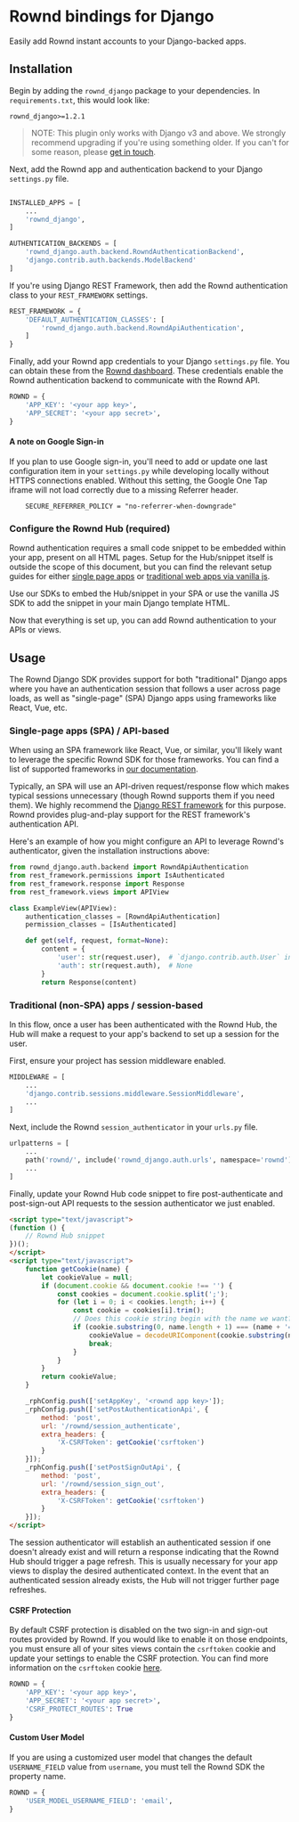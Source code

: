 # Rownd bindings for Django
Easily add Rownd instant accounts to your Django-backed apps.

## Installation

Begin by adding the `rownd_django` package to your dependencies. In `requirements.txt`, this would look like:
```
rownd_django>=1.2.1
```

> NOTE: This plugin only works with Django v3 and above. We strongly recommend upgrading if you're
> using something older. If you can't for some reason, please [get in touch](mailto:support@rownd.io?subject=Django%soSDK:%20Request%20for%20older%20version%20support).

Next, add the Rownd app and authentication backend to your Django `settings.py` file.

```python

INSTALLED_APPS = [
    ...
    'rownd_django',
]

AUTHENTICATION_BACKENDS = [
    'rownd_django.auth.backend.RowndAuthenticationBackend',
    'django.contrib.auth.backends.ModelBackend'
]
```

If you're using Django REST Framework, then add the Rownd authentication class to your `REST_FRAMEWORK` settings.

```python
REST_FRAMEWORK = {
    'DEFAULT_AUTHENTICATION_CLASSES': [
        'rownd_django.auth.backend.RowndApiAuthentication',
    ]
}
```

Finally, add your Rownd app credentials to your Django `settings.py` file. You can obtain these from the [Rownd dashboard](https://app.rownd.io).
These credentials enable the Rownd authentication backend to communicate with the Rownd API.

```python
ROWND = {
    'APP_KEY': '<your app key>',
    'APP_SECRET': '<your app secret>',
}
```

#### A note on Google Sign-in
If you plan to use Google sign-in, you'll need to add or update one last configuration item in your 
`settings.py` while developing locally without HTTPS connections enabled. Without this setting, the
Google One Tap iframe will not load correctly due to a missing Referrer header.

```
    SECURE_REFERRER_POLICY = "no-referrer-when-downgrade"
```

### Configure the Rownd Hub (required)
Rownd authentication requires a small code snippet to be embedded within your app, present on all HTML pages.
Setup for the Hub/snippet itself is outside the scope of this document, but you can find the relevant setup
guides for either [single page apps](https://docs.rownd.io/rownd/sdk-reference/web/react-next.js) 
or [traditional web apps via vanilla js](https://docs.rownd.io/rownd/sdk-reference/web/javascript-browser).

Use our SDKs to embed the Hub/snippet in your SPA or use the vanilla JS SDK to add the snippet in your main Django template HTML.

Now that everything is set up, you can add Rownd authentication to your APIs or views.

## Usage
The Rownd Django SDK provides support for both "traditional" Django apps where you have an authentication
session that follows a user across page loads, as well as "single-page" (SPA) Django apps using frameworks
like React, Vue, etc.

### Single-page apps (SPA) / API-based
When using an SPA framework like React, Vue, or similar, you'll likely want to leverage the specific Rownd SDK
for those frameworks. You can find a list of supported frameworks in [our documentation](https://docs.rownd.io/rownd/sdk-reference/web).

Typically, an SPA will use an API-driven request/response flow which makes typical sessions unnecessary (though Rownd supports them if you
need them). We highly recommend the [Django REST framework](https://www.django-rest-framework.org/) for this purpose. Rownd provides plug-and-play
support for the REST framework's authentication API.

Here's an example of how you might configure an API to leverage Rownd's authenticator, given the installation instructions above:

```python
from rownd_django.auth.backend import RowndApiAuthentication
from rest_framework.permissions import IsAuthenticated
from rest_framework.response import Response
from rest_framework.views import APIView

class ExampleView(APIView):
    authentication_classes = [RowndApiAuthentication]
    permission_classes = [IsAuthenticated]

    def get(self, request, format=None):
        content = {
            'user': str(request.user),  # `django.contrib.auth.User` instance.
            'auth': str(request.auth),  # None
        }
        return Response(content)
```

### Traditional (non-SPA) apps / session-based
In this flow, once a user has been authenticated with the Rownd Hub, the Hub will make a request to your
app's backend to set up a session for the user.

First, ensure your project has session middleware enabled.

```python
MIDDLEWARE = [
    ...
    'django.contrib.sessions.middleware.SessionMiddleware',
    ...
]
```

Next, include the Rownd `session_authenticator` in your `urls.py` file.

```python
urlpatterns = [
    ...
    path('rownd/', include('rownd_django.auth.urls', namespace='rownd')),
    ...
]
```

Finally, update your Rownd Hub code snippet to fire post-authenticate and post-sign-out API requests
 to the session authenticator we just enabled.

```html
<script type="text/javascript">
(function () {
    // Rownd Hub snippet
})();
</script>
<script type="text/javascript">
    function getCookie(name) {
        let cookieValue = null;
        if (document.cookie && document.cookie !== '') {
            const cookies = document.cookie.split(';');
            for (let i = 0; i < cookies.length; i++) {
                const cookie = cookies[i].trim();
                // Does this cookie string begin with the name we want?
                if (cookie.substring(0, name.length + 1) === (name + '=')) {
                    cookieValue = decodeURIComponent(cookie.substring(name.length + 1));
                    break;
                }
            }
        }
        return cookieValue;
    }

    _rphConfig.push(['setAppKey', '<rownd app key>']);
    _rphConfig.push(['setPostAuthenticationApi', {
        method: 'post',
        url: '/rownd/session_authenticate',
        extra_headers: {
            'X-CSRFToken': getCookie('csrftoken')
        }
    }]);
    _rphConfig.push(['setPostSignOutApi', {
        method: 'post',
        url: '/rownd/session_sign_out',
        extra_headers: {
            'X-CSRFToken': getCookie('csrftoken')
        }
    }]);
</script>
```

The session authenticator will establish an authenticated session if one doesn't already exist and will return a response
indicating that the Rownd Hub should trigger a page refresh. This is usually necessary for your app views to display
the desired authenticated context. In the event that an authenticated session already exists, the Hub will not trigger
further page refreshes.

#### CSRF Protection
By default CSRF protection is disabled on the two sign-in and sign-out routes provided by Rownd. If
you would like to enable it on those endpoints, you must ensure all of your sites views contain the
`csrftoken` cookie and update your settings to enable the CSRF protection. You can find more information
on the `csrftoken` cookie [here](https://docs.djangoproject.com/en/4.2/ref/csrf/).
```python
ROWND = {
    'APP_KEY': '<your app key>',
    'APP_SECRET': '<your app secret>',
    'CSRF_PROTECT_ROUTES': True
}
```
    
#### Custom User Model
If you are using a customized user model that changes the default `USERNAME_FIELD` value from `username`, 
you must tell the Rownd SDK the property name.

```python
ROWND = {
    'USER_MODEL_USERNAME_FIELD': 'email',
}
```
